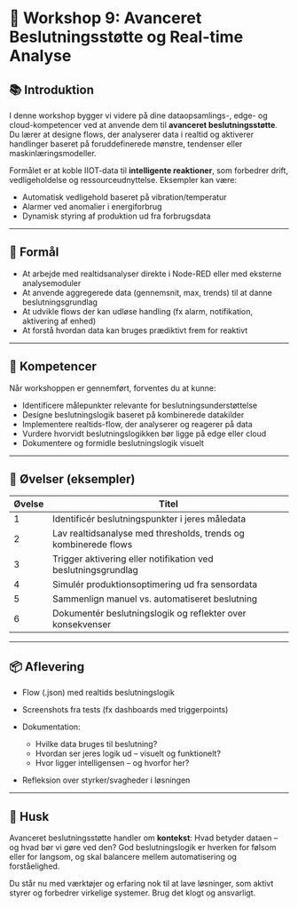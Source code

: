 # 🧠 Workshop 9: Avanceret Beslutningsstøtte og Real-time Analyse

## 📚 Introduktion

I denne workshop bygger vi videre på dine dataopsamlings-, edge- og cloud-kompetencer ved at anvende dem til **avanceret beslutningsstøtte**. Du lærer at designe flows, der analyserer data i realtid og aktiverer handlinger baseret på foruddefinerede mønstre, tendenser eller maskinlæringsmodeller.

Formålet er at koble IIOT-data til **intelligente reaktioner**, som forbedrer drift, vedligeholdelse og ressourceudnyttelse. Eksempler kan være:

* Automatisk vedligehold baseret på vibration/temperatur
* Alarmer ved anomalier i energiforbrug
* Dynamisk styring af produktion ud fra forbrugsdata

---

## 🎯 Formål

* At arbejde med realtidsanalyser direkte i Node-RED eller med eksterne analysemoduler
* At anvende aggregerede data (gennemsnit, max, trends) til at danne beslutningsgrundlag
* At udvikle flows der kan udløse handling (fx alarm, notifikation, aktivering af enhed)
* At forstå hvordan data kan bruges prædiktivt frem for reaktivt

---

## 🧠 Kompetencer

Når workshoppen er gennemført, forventes du at kunne:

* Identificere målepunkter relevante for beslutningsunderstøttelse
* Designe beslutningslogik baseret på kombinerede datakilder
* Implementere realtids-flow, der analyserer og reagerer på data
* Vurdere hvorvidt beslutningslogikken bør ligge på edge eller cloud
* Dokumentere og formidle beslutningslogik visuelt

---

## 🧩 Øvelser (eksempler)

| Øvelse | Titel                                                           |
| ------ | --------------------------------------------------------------- |
| 1      | Identificér beslutningspunkter i jeres måledata                 |
| 2      | Lav realtidsanalyse med thresholds, trends og kombinerede flows |
| 3      | Trigger aktivering eller notifikation ved beslutningsgrundlag   |
| 4      | Simulér produktionsoptimering ud fra sensordata                 |
| 5      | Sammenlign manuel vs. automatiseret beslutning                  |
| 6      | Dokumentér beslutningslogik og reflekter over konsekvenser      |

---

## 📦 Aflevering

* Flow (.json) med realtids beslutningslogik
* Screenshots fra tests (fx dashboards med triggerpoints)
* Dokumentation:

  * Hvilke data bruges til beslutning?
  * Hvordan ser jeres logik ud – visuelt og funktionelt?
  * Hvor ligger intelligensen – og hvorfor her?
* Refleksion over styrker/svagheder i løsningen

---

## 📢 Husk

Avanceret beslutningsstøtte handler om **kontekst**: Hvad betyder dataen – og hvad bør vi gøre ved den? God beslutningslogik er hverken for følsom eller for langsom, og skal balancere mellem automatisering og forståelighed.

Du står nu med værktøjer og erfaring nok til at lave løsninger, som aktivt styrer og forbedrer virkelige systemer. Brug det klogt og ansvarligt.
